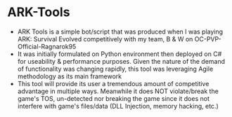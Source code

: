 # ARK-Tools

* ARK Tools is a simple bot/script that was produced when I was playing ARK: Survival Evolved competitively with my team, B & W on OC-PVP-Official-Ragnarok95
* It was initially formulated on Python environment then deployed on C# for useability & performance purposes. Given the nature of the demand of functionality was changing rapidly, this tool was leveraging Agile methodology as its main framework
* This tool will provide its user a tremendous amount of competitive advantage in multiple ways. Meanwhile it does NOT violate/break the game's TOS, un-detected nor breaking the game since it does not interfere with game's files/data (DLL Injection, memory hacking, etc.)

